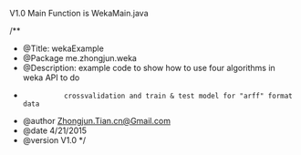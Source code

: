 V1.0
Main Function is WekaMain.java

/**   
* @Title: wekaExample 
* @Package me.zhongjun.weka
* @Description: example code to show how to use four algorithms in weka API to do 
* 				crossvalidation and train & test model for "arff" format data
* @author Zhongjun.Tian.cn@Gmail.com
* @date 4/21/2015
* @version V1.0
*/ 